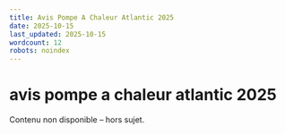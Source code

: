 ```yaml
---
title: Avis Pompe A Chaleur Atlantic 2025
date: 2025-10-15
last_updated: 2025-10-15
wordcount: 12
robots: noindex
---
```


# avis pompe a chaleur atlantic 2025

Contenu non disponible – hors sujet.
